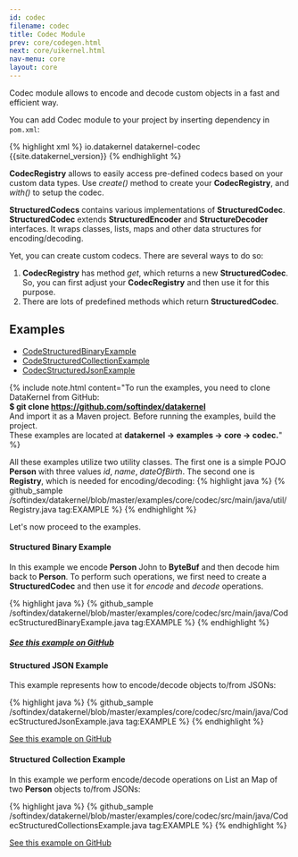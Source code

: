 ```yaml
---
id: codec
filename: codec
title: Codec Module
prev: core/codegen.html
next: core/uikernel.html
nav-menu: core
layout: core
---
```


Codec module allows to encode and decode custom objects in a fast and efficient way.

You can add Codec module to your project by inserting dependency in `pom.xml`: 

{% highlight xml %}
<dependency>
    <groupId>io.datakernel</groupId>
    <artifactId>datakernel-codec</artifactId>
    <version>{{site.datakernel_version}}</version>
</dependency>
{% endhighlight %} 

**CodecRegistry** allows to easily access pre-defined codecs based on your custom data types. Use *create()* method to 
create your **CodecRegistry**, and *with()* to setup the codec.

**StructuredCodecs** contains various implementations of **StructuredCodec**. **StructuredCodec** extends 
**StructuredEncoder** and **StructureDecoder** interfaces. It wraps classes, lists, maps and other data structures for 
encoding/decoding. 

Yet, you can create custom codecs. There are several ways to do so:

1.  **CodecRegistry** has method *get*, which returns a new **StructuredCodec**. So, you can first adjust your **CodecRegistry** 
and then use it for this purpose.
2. There are lots of predefined methods which return **StructuredCodec**.
	
## Examples
* [CodeStructuredBinaryExample](#structured-binary-example)
* [CodeStructuredCollectionExample](#structured-collection-example)
* [CodecStructuredJsonExample](#structured-json-example)

{% include note.html content="To run the examples, you need to clone DataKernel from GitHub: 
<br> <b>$ git clone https://github.com/softindex/datakernel</b> 
<br> And import it as a Maven project. Before running the examples, build the project. 
<br> These examples are located at <b>datakernel -> examples -> core -> codec.</b>" %}


All these examples utilize two utility classes. The first one is a simple POJO **Person** with three values *id*, *name*, 
*dateOfBirth*. The second one is **Registry**, which is needed for encoding/decoding:
{% highlight java %}
{% github_sample /softindex/datakernel/blob/master/examples/core/codec/src/main/java/util/Registry.java tag:EXAMPLE %}
{% endhighlight %}

Let's now proceed to the examples.

#### **Structured Binary Example**
In this example we encode **Person** John to **ByteBuf** and then decode him back to **Person**. To perform such 
operations, we first need to create a **StructuredCodec** and then use it for *encode* and *decode* operations.

{% highlight java %}
{% github_sample /softindex/datakernel/blob/master/examples/core/codec/src/main/java/CodecStructuredBinaryExample.java tag:EXAMPLE %}
{% endhighlight %}

##### [See this example on GitHub](https://github.com/softindex/datakernel/blob/master/examples/core/codec/src/main/java/CodecStructuredBinaryExample.java)

#### **Structured JSON Example**
This example represents how to encode/decode objects to/from JSONs:

{% highlight java %}
{% github_sample /softindex/datakernel/blob/master/examples/core/codec/src/main/java/CodecStructuredJsonExample.java tag:EXAMPLE %}
{% endhighlight %}

[See this example on GitHub](https://github.com/softindex/datakernel/blob/master/examples/core/codec/src/main/java/CodecStructuredJsonExample.java)

#### **Structured Collection Example**
In this example we perform encode/decode operations on List an Map of two **Person** objects to/from JSONs:

{% highlight java %}
{% github_sample /softindex/datakernel/blob/master/examples/core/codec/src/main/java/CodecStructuredCollectionsExample.java tag:EXAMPLE %}
{% endhighlight %}

[See this example on GitHub](https://github.com/softindex/datakernel/blob/master/examples/core/codec/src/main/java/CodecStructuredCollectionsExample.java)